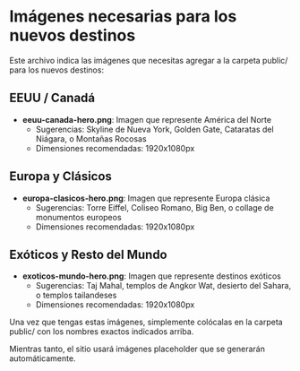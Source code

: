 # Imágenes necesarias para los nuevos destinos

Este archivo indica las imágenes que necesitas agregar a la carpeta public/ para los nuevos destinos:

## EEUU / Canadá

- **eeuu-canada-hero.png**: Imagen que represente América del Norte
  - Sugerencias: Skyline de Nueva York, Golden Gate, Cataratas del Niágara, o Montañas Rocosas
  - Dimensiones recomendadas: 1920x1080px

## Europa y Clásicos

- **europa-clasicos-hero.png**: Imagen que represente Europa clásica
  - Sugerencias: Torre Eiffel, Coliseo Romano, Big Ben, o collage de monumentos europeos
  - Dimensiones recomendadas: 1920x1080px

## Exóticos y Resto del Mundo

- **exoticos-mundo-hero.png**: Imagen que represente destinos exóticos
  - Sugerencias: Taj Mahal, templos de Angkor Wat, desierto del Sahara, o templos tailandeses
  - Dimensiones recomendadas: 1920x1080px

Una vez que tengas estas imágenes, simplemente colócalas en la carpeta public/ con los nombres exactos indicados arriba.

Mientras tanto, el sitio usará imágenes placeholder que se generarán automáticamente.

